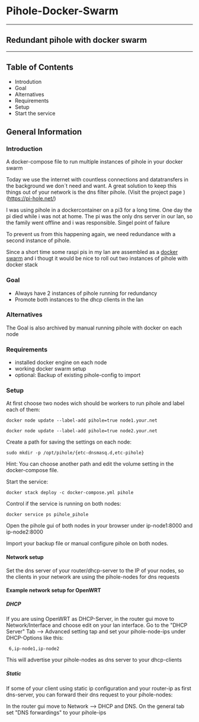 # Pihole-Docker-Swarm
---
## Redundant pihole with docker swarm
---
## Table of Contents

* Introdution
* Goal
* Alternatives
* Requirements
* Setup
* Start the service

## General Information

### Introduction

A docker-compose file to run multiple instances of pihole in your docker swarm 

Today we use the internet with countless connections and datatransfers in the background
we don´t need and want. A great solution to keep this things out of your network is the 
dns filter pihole. (Visit the project page )(https://pi-hole.net/) 

I was using pihole in a dockercontainer on a pi3 for a long time. One day the pi died while
i was not at home. The pi was the only dns server in our lan, so the family went offline 
and i was responsible. Singel point of failure

To prevent us from this happening again, we need redundance with a second instance of pihole.

Since a short time some raspi pis in my lan are assembled as a [docker swarm](https://docs.docker.com/engine/swarm/)
and i thougt it would be nice to roll out two instances of pihole with docker stack

### Goal

* Always have 2 instances of pihole running for redundancy
* Promote both instances to the dhcp clients in the lan

### Alternatives

The Goal is also archived by manual running pihole with docker on each node

### Requirements

* installed docker engine on each node
* working docker swarm setup
* optional: Backup of existing pihole-config to import 

### Setup

At first choose two nodes wich should be workers to run pihole and
label each of them:

    docker node update --label-add pihole=true node1.your.net

	docker node update --label-add pihole=true node2.your.net

Create a path for saving the settings on each node:

    sudo mkdir -p /opt/pihole/{etc-dnsmasq.d,etc-pihole}

Hint: You can choose another path and edit the volume setting in the docker-compose file.

Start the service:

    docker stack deploy -c docker-compose.yml pihole

Control if the service is running on both nodes:

    docker service ps pihole_pihole

Open the pihole gui of both nodes in your browser under ip-node1:8000 and ip-node2:8000

Import your backup file or manual configure pihole on both nodes.

#### Network setup 

Set the dns server of your router/dhcp-server to the IP of your nodes, so the clients in 
your network are using the pihole-nodes for dns requests

#### Example network setup for OpenWRT

##### DHCP
If you are using OpenWRT as DHCP-Server, in the router gui move to Network/Interface and choose
edit on your lan interface. Go to the "DHCP Server" Tab --> Advanced setting tap and set your
pihole-node-ips under DHCP-Options like this:

     6,ip-node1,ip-node2

This will advertise your pihole-nodes as dns server to your dhcp-clients

##### Static 
If some of your client using static ip configuration and your router-ip as first dns-server,
you can forward their dns request to your pihole-nodes:

In the router gui move to Network --> DHCP and DNS. On the general tab set "DNS forwardings" to
your pihole-ips 

